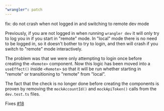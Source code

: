 ```yaml
---
"wrangler": patch
---
```


fix: do not crash when not logged in and switching to remote dev mode

Previously, if you are not logged in when running `wrangler dev` it will only try to log you in
if you start in "remote" mode. In "local" mode there is no need to be logged in, so it doesn't
bother to try to login, and then will crash if you switch to "remote" mode interactively.

The problem was that we were only attempting to login once before creating the `<Remote>` component.
Now this logic has been moved into a `useEffect()` inside `<Remote>` so that it will be run whether
starting in "remote" or transitioning to "remote" from "local".

The fact that the check is no longer done before creating the components is proven by removing the
`mockAccountId()` and `mockApiToken()` calls from the `dev.test.ts` files.

Fixes [#18](https://github.com/cloudflare/wrangler2/issues/18)
